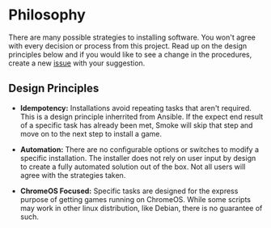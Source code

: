 # Philosophy

There are many possible strategies to installing software.  You won't agree with every decision or process from this project.  Read up on the design principles below and if you would like to see a change in the procedures, create a new [issue](https://github.com/gooseberry/smoke/issues) with your suggestion.

## Design Principles

* **Idempotency:** Installations avoid repeating tasks that aren't required.  This is a design principle inherrited from Ansible.  If the expect end result of a specific task has already been met, Smoke will skip that step and move on to the next step to install a game.

* **Automation:** There are no configurable options or switches to modify a specific installation.   The installer does not rely on user input by design to create a fully automated solution out of the box.  Not all users will agree with the strategies taken.

* **ChromeOS Focused:** Specific tasks are designed for the express purpose of getting games running on ChromeOS.  While some scripts may work in other linux distribution, like Debian, there is no guarantee of such.